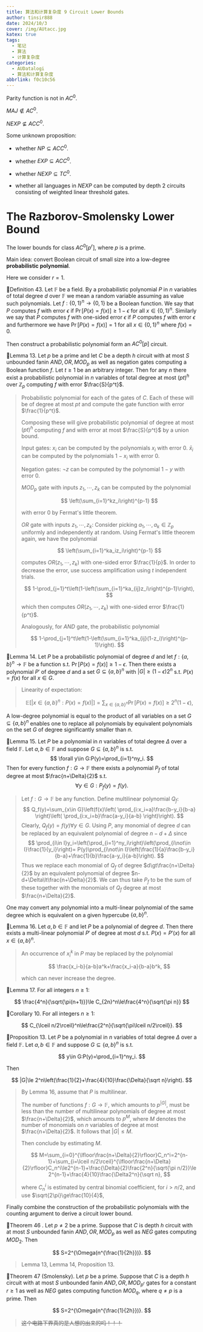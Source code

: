 ```yaml
---
title: 算法和计算复杂度 9 Circuit Lower Bounds
author: tinsir888
date: 2024/10/3
cover: /img/AUtacc.jpg
katex: true
tags:
  - 笔记
  - 算法
  - 计算复杂度
categories:
  - AUDatalogi
  - 算法和计算复杂度
abbrlink: f0c10c56
---
```


Parity function is not in $AC^0$.

$MAJ\not\in AC^0$.

$NEXP\not\subseteq ACC^0$.

Some unknown proposition:

- whether $NP\subseteq ACC^0$.

- whether $EXP\subseteq ACC^0$.

- whether $NEXP\subseteq TC^0$.
- whether all languages in $NEXP$ can be computed by depth $2$ circuits consisting of weighted linear threshold gates.

# The Razborov-Smolensky Lower Bound

The lower bounds for class $AC^0[p^r]$, where $p$ is a prime.

Main idea: convert Boolean circuit of small size into a low-degree **probabilistic polynomial**.

Here we consider $r=1$.

:book:Definition 43. Let $\mathbb F$ be a field. By a probabilistic polynomial $P$ in $n$ variables of total degree $d$ over $\mathbb F$ we mean a random variable assuming as value such polynomials. Let $f:\{0,1\}^n\to\{0,1\}$ be a Boolean function. We say that $P$ computes $f$ with error $\epsilon$ if $\Pr[P(x)=f(x)]\ge1-\epsilon$ for all $x\in\{0,1\}^n$. Similarly we say that $P$ computes $f$ with one-sided error $\epsilon$ if $P$ computes $f$ with error $\epsilon$ and furthermore we have $\Pr[P(x)=f(x)]=1$ for all $x\in\{0,1\}^n$ where $f(x)=0$.

Then construct a probabilistic polynomial form an $AC^0[p]$ circuit.

:thinking:Lemma 13. Let $p$ be a prime and let $C$ be a depth $h$ circuit with at most $S$ unbounded fanin $AND,OR,MOD_p$ as well as negation gates computing a Boolean function $f$. Let $t\ge1$ be an arbitrary integer. Then for any $n$ there exist a probabilistic polynomial in $n$ variables of total degree at most $(pt)^h$ over $\mathbb Z_p$ computing $f$ with error $\frac{S}{p^t}$.

> Probabilistic polynomial for each of the gates of $C$. Each of these will be of degree at most $pt$ and compute the gate function with error $\frac{1}{p^t}$.
>
> Composing these will give probabilistic polynomial of degree at most $(pt)^h$ computing $f$ and with error at most $\frac{S}{p^t}$ by a union bound.
>
> Input gates: $x_i$ can be computed by the polynomials $x_i$ with error $0$. $\bar x_i$ can be computed by the polynomials $1-x_i$ with error $0$.
>
> Negation gates: $\neg z$ can be computed by the polynomial $1-y$ with error $0$.
>
> $MOD_p$ gate with inputs $z_1,\cdots,z_k$ can be computed by the polynomial
>
> $$
> \left(\sum_{i=1}^kz_i\right)^{p-1}
> $$
>
> with error $0$ by Fermat's little theorem.
>
> $OR$ gate with inputs $z_1,\cdots,z_k$: Consider picking $a_1,\cdots,a_k\in\mathbb Z_p$ uniformly and independently at random. Using Fermat's little theorem again, we have the polynomial
>
> $$
> \left(\sum_{i=1}^ka_iz_i\right)^{p-1}
> $$
>
> computes $OR(z_1,\cdots,z_k)$ with one-sided error $\frac{1}{p}$. In order to decrease the error, use success amplification using $t$ independent trials.
>
> $$
> 1-\prod_{j=1}^t\left(1-\left(\sum_{i=1}^ka_{ij}z_i\right)^{p-1}\right),
> $$
>
> which then computes $OR(z_1,\cdots,z_k)$ with one-sided error $\frac{1}{p^t}$.
>
> Analogously, for $AND$ gate, the probabilistic polynomial
>
> $$
> 1-\prod_{j=1}^t\left(1-\left(\sum_{i=1}^ka_{ij}(1-z_i)\right)^{p-1}\right).
> $$

:thinking:Lemma 14. Let $P$ be a probabilistic polynomial of degree $d$ and let $f:\{a,b\}^n\to\mathbb F$ be a function s.t. $\Pr[P(x)=f(x)]\ge1-\epsilon$. Then there exists a polynomial $P'$ of degree $d$ and a set $G\subseteq\{a,b\}^n$ with $|G|\ge(1-\epsilon)2^n$ s.t. $P(x)=f(x)$ for all $x\in G$.

> Linearity of expectation:
>
> $$
> \mathbb E[|x\in\{a,b\}^n:P(x)=f(x)|]=\sum_{x\in\{a,b\}^n}\Pr[P(x)=f(x)]\ge2^n(1-\epsilon),
> $$

A low-degree polynomial is equal to the product of all variables on a set $G\subseteq\{a,b\}^n$ enables one to replace all polynomials by equivalent polynomials on the set $G$ of degree significantly smaller than $n$.

:thinking:Lemma 15. Let $P$ be a polynomial in $n$ variables of total degree $\Delta$ over a field $\mathbb F$. Let $a,b\in\mathbb F$ and suppose $G\subseteq\{a,b\}^n$ is s.t.
$$
\forall y\in G:P(y)=\prod_{i=1}^ny_i.
$$
Then for every function $f:G\to\mathbb F$ there exists a polynomial $P_f$ of total degree at most $\frac{n+\Delta}{2}$ s.t.
$$
\forall y\in G:P_f(y)=f(y).
$$

> Let $f:G\to\mathbb F$ be any function. Define multilinear polynomial $Q_f$:
> $$
> Q_f(y)=\sum_{x\in G}\left(f(x)\left(
> \prod_{i:x_i=a}\frac{b-y_i}{b-a}
> \right)\left(
> \prod_{i:x_i=b}\frac{a-y_i}{a-b}
> \right)\right).
> $$
> Clearly, $Q_f(y)=f(y)\forall y\in G$. Using $P$, any monomial of degree $d$ can be replaced by an equivalent polynomial of degree $n-d+\Delta$ since
> $$
> \prod_{i\in I}y_i=\left(\prod_{i=1}^ny_i\right)\left(\prod_{i\not\in I}\frac{1}{y_i}\right)=
> P(y)\prod_{i\not\in I}\left(\frac{1}{a}\frac{b-y_i}{b-a}+\frac{1}{b}\frac{a-y_i}{a-b}\right).
> $$
> Thus we replace each monomial of $Q_f$ of degree $d\gt\frac{n+\Delta}{2}$ by an equivalent polynomial of degree $n-d+\Delta\lt\frac{n+\Delta}{2}$. We can thus take $P_f$ to be the sum of these together with the monomials of $Q_f$ degree at most $\frac{n+\Delta}{2}$.

One may convert any polynomial into a multi-linear polynomial of the same degree which is equivalent on a given hypercube $\{a,b\}^n$.

:thinking:Lemma 16. Let $a,b\in\mathbb F$ and let $P$ be a polynomial of degree $d$. Then there exists a multi-linear polynomial $P'$ of degree at most $d$ s.t. $P(x)=P'(x)$ for all $x\in\{a,b\}^n$.

> An occurrence of $x_i^k$ in $P$ may be replaced by the polynomial
>
> $$
> \frac{x_i-b}{a-b}a^k+\frac{x_i-a}{b-a}b^k,
> $$
>
> which can never increase the degree.

:thinking:Lemma 17. For all integers $n\ge 1$:

$$
\frac{4^n}{\sqrt{\pi(n+1)}}\le C_{2n}^n\le\frac{4^n}{\sqrt{\pi n}}
$$

:thinking:Corollary 10. For all integers $n\ge1$:

$$
C_{\lceil n/2\rceil}^n\le\frac{2^n}{\sqrt{\pi\lceil n/2\rceil}}.
$$

:thinking:Proposition 13. Let $P$ be a polynomial in $n$ variables of total degree $\Delta$ over a field $\mathbb F$. Let $a,b\in\mathbb F$ and suppose $G\subseteq \{a,b\}^n$ is s.t.

$$
y\in G:P(y)=\prod_{i=1}^ny_i.
$$

Then

$$
|G|\le 2^n\left(\frac{1}{2}+\frac{4}{10}\frac{\Delta}{\sqrt n}\right).
$$

> By Lemma 16, assume that $P$ is multilinear.
>
> The number of functions $f:G\to\mathbb F$, which amounts to $p^{|G|}$, must be less than the number of multilinear polynomials of degree at most $\frac{n+\Delta}{2}$, which amounts to $p^M$, where $M$ denotes the number of monomials on $n$ variables of degree at most $\frac{n+\Delta}{2}$. It follows that $|G|\le M$.
>
> Then conclude by estimating $M$.
>
> $$
> M=\sum_{i=0}^{\lfloor\frac{n+\Delta}{2}\rfloor}C_n^i=2^{n-1}+\sum_{i=\lceil n/2\rceil}^{\lfloor\frac{n+\Delta}{2}\rfloor}C_n^i\le2^{n-1}+\frac{\Delta}{2}\frac{2^n}{\sqrt{\pi n/2}}\le 2^{n-1}+\frac{4}{10}\frac{\Delta2^n}{\sqrt n},
> $$
>
> where $C_n^i$ is estimated by central binomial coefficient, for $i\gt n/2$, and use $\sqrt{2\pi}\ge\frac{10}{4}$,

Finally combine the construction of the probabilistic polynomials with the counting argument to derive a circuit lower bound.

:dart:Theorem 46 . Let $p\neq 2$ be a prime. Suppose that $C$ is depth $h$ circuit with at most $S$ unbounded fanin $AND,OR,MOD_p$ as well as $NEG$ gates computing $MOD_2$. Then

$$
S=2^{\Omega(n^{\frac{1}{2h}})}.
$$

> Lemma 13, Lemma 14, Proposition 13.

:dart:Theorem 47 (Smolensky). Let $p$ be a prime. Suppose that $C$ is a depth $h$ circuit with at most $S$ unbounded fanin $AND,OR,MOD_{p^r}$ gates for a constant $r\ge1$ as well as $NEG$ gates computing function $MOD_q$, where $q\neq p$ is a prime. Then

$$
S=2^{\Omega(n^{\frac{1}{2h}})}.
$$

> ~~这个电路下界真的是人想的出来的吗！！！~~